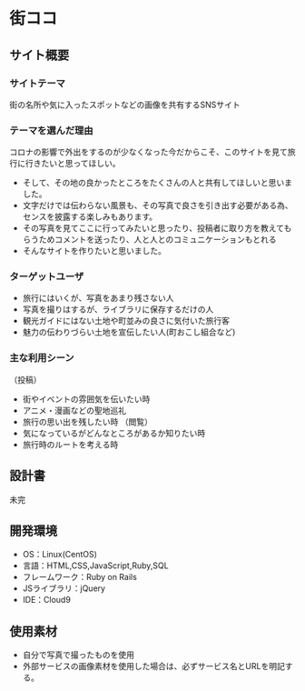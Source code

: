 # 街ココ

## サイト概要
### サイトテーマ
街の名所や気に入ったスポットなどの画像を共有するSNSサイト

### テーマを選んだ理由
コロナの影響で外出をするのが少なくなった今だからこそ、このサイトを見て旅行に行きたいと思ってほしい。
- そして、その地の良かったところをたくさんの人と共有してほしいと思いました。
- 文字だけでは伝わらない風景も、その写真で良さを引き出す必要がある為、センスを披露する楽しみもあります。
- その写真を見てここに行ってみたいと思ったり、投稿者に取り方を教えてもらうためコメントを送ったり、人と人とのコミュニケーションもとれる
- そんなサイトを作りたいと思いました。

### ターゲットユーザ
- 旅行にはいくが、写真をあまり残さない人
- 写真を撮りはするが、ライブラリに保存するだけの人
- 観光ガイドにはない土地や町並みの良さに気付いた旅行客
- 魅力の伝わりづらい土地を宣伝したい人(町おこし組合など)

### 主な利用シーン
（投稿）
- 街やイベントの雰囲気を伝いたい時
- アニメ・漫画などの聖地巡礼
- 旅行の思い出を残したい時
（閲覧）
- 気になっているがどんなところがあるか知りたい時
- 旅行時のルートを考える時

## 設計書
未完

## 開発環境
- OS：Linux(CentOS)
- 言語：HTML,CSS,JavaScript,Ruby,SQL
- フレームワーク：Ruby on Rails
- JSライブラリ：jQuery
- IDE：Cloud9

## 使用素材
- 自分で写真で撮ったものを使用
- 外部サービスの画像素材を使用した場合は、必ずサービス名とURLを明記する。